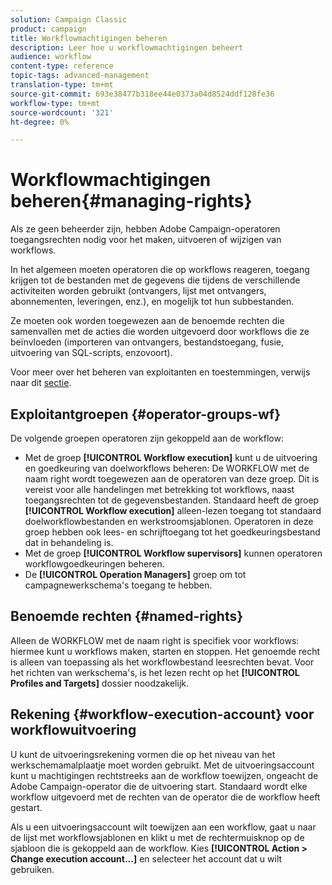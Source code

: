 ```yaml
---
solution: Campaign Classic
product: campaign
title: Workflowmachtigingen beheren
description: Leer hoe u workflowmachtigingen beheert
audience: workflow
content-type: reference
topic-tags: advanced-management
translation-type: tm+mt
source-git-commit: 693e38477b318ee44e0373a04d8524ddf128fe36
workflow-type: tm+mt
source-wordcount: '321'
ht-degree: 0%

---
```



# Workflowmachtigingen beheren{#managing-rights}

Als ze geen beheerder zijn, hebben Adobe Campaign-operatoren toegangsrechten nodig voor het maken, uitvoeren of wijzigen van workflows.

In het algemeen moeten operatoren die op workflows reageren, toegang krijgen tot de bestanden met de gegevens die tijdens de verschillende activiteiten worden gebruikt (ontvangers, lijst met ontvangers, abonnementen, leveringen, enz.), en mogelijk tot hun subbestanden.

Ze moeten ook worden toegewezen aan de benoemde rechten die samenvallen met de acties die worden uitgevoerd door workflows die ze beïnvloeden (importeren van ontvangers, bestandstoegang, fusie, uitvoering van SQL-scripts, enzovoort).

Voor meer over het beheren van exploitanten en toestemmingen, verwijs naar dit [sectie](../../platform/using/access-management.md).

## Exploitantgroepen {#operator-groups-wf}

De volgende groepen operatoren zijn gekoppeld aan de workflow:

* Met de groep **[!UICONTROL Workflow execution]** kunt u de uitvoering en goedkeuring van doelworkflows beheren: De WORKFLOW met de naam right wordt toegewezen aan de operatoren van deze groep. Dit is vereist voor alle handelingen met betrekking tot workflows, naast toegangsrechten tot de gegevensbestanden. Standaard heeft de groep **[!UICONTROL Workflow execution]** alleen-lezen toegang tot standaard doelworkflowbestanden en werkstroomsjablonen. Operatoren in deze groep hebben ook lees- en schrijftoegang tot het goedkeuringsbestand dat in behandeling is.
* Met de groep **[!UICONTROL Workflow supervisors]** kunnen operatoren workflowgoedkeuringen beheren.
* De **[!UICONTROL Operation Managers]** groep om tot campagnewerkschema&#39;s toegang te hebben.

## Benoemde rechten {#named-rights}

Alleen de WORKFLOW met de naam right is specifiek voor workflows: hiermee kunt u workflows maken, starten en stoppen. Het genoemde recht is alleen van toepassing als het workflowbestand leesrechten bevat. Voor het richten van werkschema&#39;s, is het lezen recht op het **[!UICONTROL Profiles and Targets]** dossier noodzakelijk.

## Rekening {#workflow-execution-account} voor workflowuitvoering

U kunt de uitvoeringsrekening vormen die op het niveau van het werkschemamalplaatje moet worden gebruikt. Met de uitvoeringsaccount kunt u machtigingen rechtstreeks aan de workflow toewijzen, ongeacht de Adobe Campaign-operator die de uitvoering start. Standaard wordt elke workflow uitgevoerd met de rechten van de operator die de workflow heeft gestart.

Als u een uitvoeringsaccount wilt toewijzen aan een workflow, gaat u naar de lijst met workflowsjablonen en klikt u met de rechtermuisknop op de sjabloon die is gekoppeld aan de workflow. Kies **[!UICONTROL Action > Change execution account...]** en selecteer het account dat u wilt gebruiken.
